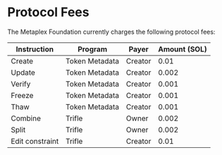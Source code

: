 # Protocol Fees

The Metaplex Foundation currently charges the following protocol fees:

| Instruction       | Program        | Payer   | Amount (SOL) |
|-------------------|----------------|---------|--------------|
| Create            | Token Metadata | Creator | 0.01         |
| Update            | Token Metadata | Creator | 0.002        |
| Verify            | Token Metadata | Creator | 0.001        |
| Freeze            | Token Metadata | Creator | 0.001        |
| Thaw              | Token Metadata | Creator | 0.001        |
| Combine           | Trifle         | Owner   | 0.002        |
| Split             | Trifle         | Owner   | 0.002        |
| Edit constraint   | Trifle         | Creator | 0.01         |
